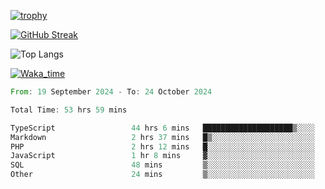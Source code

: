 <!--
**ren-joey/ren-joey** is a ✨ _special_ ✨ repository because its `README.md` (this file) appears on your GitHub profile.

Here are some ideas to get you started:

- 🔭 I’m currently working on ...
- 🌱 I’m currently learning ...
- 👯 I’m looking to collaborate on ...
- 🤔 I’m looking for help with ...
- 💬 Ask me about ...
- 📫 How to reach me: ...
- 😄 Pronouns: ...
- ⚡ Fun fact: ...
-->

[![trophy](https://github-profile-trophy.vercel.app/?username=ren-joey&theme=darkhub)](https://github.com/ren-joey)

[![GitHub Streak](https://streak-stats.demolab.com/?user=ren-joey&theme=dark)](https://github.com/ren-joey)

![Top Langs](https://github-readme-stats.vercel.app/api/top-langs?username=ren-joey&show_icons=true&layout=compact&locale=en&hide=html,CSS,scss,Pug,Twig&theme=dark)

[![Waka_time](https://github-readme-stats.vercel.app/api/wakatime?username=joeyren&theme=dark)](https://github.com/ren-joey)

<!--START_SECTION:waka-->

```rust
From: 19 September 2024 - To: 24 October 2024

Total Time: 53 hrs 59 mins

TypeScript                 44 hrs 6 mins   ████████████████████▒░░░░   81.08 %
Markdown                   2 hrs 37 mins   █▒░░░░░░░░░░░░░░░░░░░░░░░   04.81 %
PHP                        2 hrs 12 mins   █░░░░░░░░░░░░░░░░░░░░░░░░   04.05 %
JavaScript                 1 hr 8 mins     ▓░░░░░░░░░░░░░░░░░░░░░░░░   02.11 %
SQL                        48 mins         ▒░░░░░░░░░░░░░░░░░░░░░░░░   01.48 %
Other                      24 mins         ▒░░░░░░░░░░░░░░░░░░░░░░░░   00.75 %
```

<!--END_SECTION:waka-->
